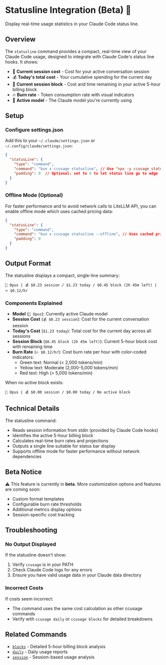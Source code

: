 # Statusline Integration (Beta) 🚀

Display real-time usage statistics in your Claude Code status line.

## Overview

The `statusline` command provides a compact, real-time view of your Claude Code usage, designed to integrate with Claude Code's status line hooks. It shows:

- 💬 **Current session cost** - Cost for your active conversation session
- 💰 **Today's total cost** - Your cumulative spending for the current day
- 🚀 **Current session block** - Cost and time remaining in your active 5-hour billing block
- 🔥 **Burn rate** - Token consumption rate with visual indicators
- 🤖 **Active model** - The Claude model you're currently using

## Setup

### Configure settings.json

Add this to your `~/.claude/settings.json` or `~/.config/claude/settings.json`:

```json
{
  "statusLine": {
    "type": "command",
    "command": "bun x ccusage statusline", // Use "npx -y ccusage statusline" if you prefer npm
    "padding": 0  // Optional: set to 0 to let status line go to edge
  }
}
```

### Offline Mode (Optional)

For faster performance and to avoid network calls to LiteLLM API, you can enable offline mode which uses cached pricing data:

```json
{
  "statusLine": {
    "type": "command",
    "command": "bun x ccusage statusline --offline", // Uses cached pricing data
    "padding": 0
  }
}
```

## Output Format

The statusline displays a compact, single-line summary:

```
🤖 Opus | 💰 $0.23 session / $1.23 today / $0.45 block (2h 45m left) | 🔥 $0.12/hr
```

### Components Explained

- **Model** (`🤖 Opus`): Currently active Claude model
- **Session Cost** (`💰 $0.23 session`): Cost for the current conversation session
- **Today's Cost** (`$1.23 today`): Total cost for the current day across all sessions
- **Session Block** (`$0.45 block (2h 45m left)`): Current 5-hour block cost with remaining time
- **Burn Rate** (`🔥 $0.12/hr`): Cost burn rate per hour with color-coded indicators:
  - Green text: Normal (< 2,000 tokens/min)
  - Yellow text: Moderate (2,000-5,000 tokens/min)
  - Red text: High (> 5,000 tokens/min)

When no active block exists:
```
🤖 Opus | 💰 $0.00 session / $0.00 today / No active block
```

## Technical Details

The statusline command:
- Reads session information from stdin (provided by Claude Code hooks)
- Identifies the active 5-hour billing block
- Calculates real-time burn rates and projections
- Outputs a single line suitable for status bar display
- Supports offline mode for faster performance without network dependencies

## Beta Notice

⚠️ This feature is currently in **beta**. More customization options and features are coming soon:

- Custom format templates
- Configurable burn rate thresholds
- Additional metrics display options
- Session-specific cost tracking

## Troubleshooting

### No Output Displayed

If the statusline doesn't show:
1. Verify `ccusage` is in your PATH
2. Check Claude Code logs for any errors
3. Ensure you have valid usage data in your Claude data directory

### Incorrect Costs

If costs seem incorrect:
- The command uses the same cost calculation as other ccusage commands
- Verify with `ccusage daily` or `ccusage blocks` for detailed breakdowns

## Related Commands

- [`blocks`](./blocks-reports.md) - Detailed 5-hour billing block analysis
- [`daily`](./daily-reports.md) - Daily usage reports
- [`session`](./session-reports.md) - Session-based usage analysis
